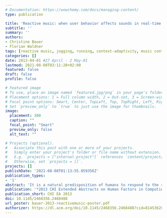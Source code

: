 ```yaml
---
# Documentation: https://wowchemy.com/docs/managing-content/
type: publication

title: 'Reactive music: when user behavior affects sounds in real-time'
subtitle: ''
summary: ''
authors:
- Christine Bauer
- Florian Waldner
tags: [reactive music, jogging, running, context-adaptivity, music controllability]
categories: []
date: 2013-04-01 #27 April - 2 May-01
lastmod: 2021-08-08T03:11:20+02:00
featured: false
draft: false
profile: false

# Featured image
# To use, place an image named `featured.jpg/png` in your page's folder.
# Placement options: 1 = Full column width, 2 = Out-set, 3 = Screen-width
# Focal point options: Smart, Center, TopLeft, Top, TopRight, Left, Right, BottomLeft, Bottom, BottomRight
# Set `preview_only` to `true` to just use the image for thumbnails.
image:
  placement: 300
  caption: ""
  focal_point: "Smart"
  preview_only: false
  alt_text: ""

# Projects (optional).
#   Associate this post with one or more of your projects.
#   Simply enter your project's folder or file name without extension.
#   E.g. `projects = ["internal-project"]` references `content/project/deep-learning/index.md`.
#   Otherwise, set `projects = []`.
projects: []
publishDate: '2021-08-08T01:13:55.059356Z'
publication_types:
- '1'
abstract: 'It is a natural predisposition of humans to respond to the rhythmical qualities of music. Now, we turn the setting around: The music responds to the user’s behavior. So-called ‘reactive music’ is a non-linear format of music that is able to react to the listener and her or his environment in real-time. Giant Steps is an iPhone application that implements such reactive music in correspondence to a jogger’s movements and the sounds in her or his environment. We hope that our approach contributes to a better understanding of ‘machine to user’ adaption, and to mobile sports applications in particular.'
publication: '*2013 CHI Extended Abstracts on Human Factors in Computing Systems*'
publication_short: CHI EA 2013
doi: 10.1145/2468356.2468488
url_poster: bauer-2013-reactivemusic-poster.pdf
authorizer: https://dl.acm.org/doi/10.1145/2468356.2468488?cid=81453628934
---
```

